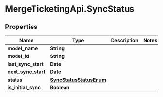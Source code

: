 # MergeTicketingApi.SyncStatus

## Properties

Name | Type | Description | Notes
------------ | ------------- | ------------- | -------------
**model_name** | **String** |  | 
**model_id** | **String** |  | 
**last_sync_start** | **Date** |  | 
**next_sync_start** | **Date** |  | 
**status** | [**SyncStatusStatusEnum**](SyncStatusStatusEnum.md) |  | 
**is_initial_sync** | **Boolean** |  | 


